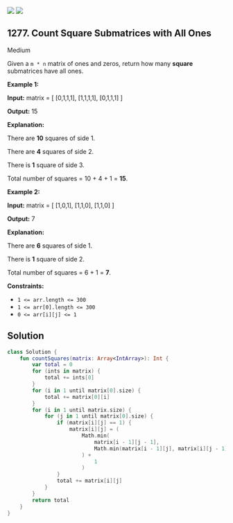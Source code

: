 [![](https://img.shields.io/github/stars/javadev/LeetCode-in-Kotlin?label=Stars&style=flat-square)](https://github.com/javadev/LeetCode-in-Kotlin)
[![](https://img.shields.io/github/forks/javadev/LeetCode-in-Kotlin?label=Fork%20me%20on%20GitHub%20&style=flat-square)](https://github.com/javadev/LeetCode-in-Kotlin/fork)

## 1277\. Count Square Submatrices with All Ones

Medium

Given a `m * n` matrix of ones and zeros, return how many **square** submatrices have all ones.

**Example 1:**

**Input:** matrix = [ [0,1,1,1], [1,1,1,1], [0,1,1,1] ]

**Output:** 15

**Explanation:**

There are **10** squares of side 1.

There are **4** squares of side 2.

There is **1** square of side 3.

Total number of squares = 10 + 4 + 1 = **15**.

**Example 2:**

**Input:** matrix = [ [1,0,1], [1,1,0], [1,1,0] ]

**Output:** 7

**Explanation:**

There are **6** squares of side 1.

There is **1** square of side 2.

Total number of squares = 6 + 1 = **7**.

**Constraints:**

*   `1 <= arr.length <= 300`
*   `1 <= arr[0].length <= 300`
*   `0 <= arr[i][j] <= 1`

## Solution

```kotlin
class Solution {
    fun countSquares(matrix: Array<IntArray>): Int {
        var total = 0
        for (ints in matrix) {
            total += ints[0]
        }
        for (i in 1 until matrix[0].size) {
            total += matrix[0][i]
        }
        for (i in 1 until matrix.size) {
            for (j in 1 until matrix[0].size) {
                if (matrix[i][j] == 1) {
                    matrix[i][j] = (
                        Math.min(
                            matrix[i - 1][j - 1],
                            Math.min(matrix[i - 1][j], matrix[i][j - 1])
                        ) +
                            1
                        )
                }
                total += matrix[i][j]
            }
        }
        return total
    }
}
```
